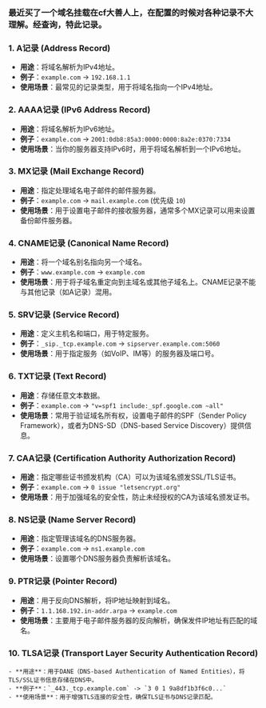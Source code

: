 ### 最近买了一个域名挂载在cf大善人上，在配置的时候对各种记录不大理解。经查询，特此记录。

### 1. **A记录 (Address Record)**
   - **用途**：将域名解析为IPv4地址。
   - **例子**：`example.com` -> `192.168.1.1`
   - **使用场景**：最常见的记录类型，用于将域名指向一个IPv4地址。

### 2. **AAAA记录 (IPv6 Address Record)**
   - **用途**：将域名解析为IPv6地址。
   - **例子**：`example.com` -> `2001:0db8:85a3:0000:0000:8a2e:0370:7334`
   - **使用场景**：当你的服务器支持IPv6时，用于将域名解析到一个IPv6地址。

### 3. **MX记录 (Mail Exchange Record)**
   - **用途**：指定处理域名电子邮件的邮件服务器。
   - **例子**：`example.com` -> `mail.example.com` (优先级 `10`)
   - **使用场景**：用于设置电子邮件的接收服务器，通常多个MX记录可以用来设置备份邮件服务器。

### 4. **CNAME记录 (Canonical Name Record)**
   - **用途**：将一个域名别名指向另一个域名。
   - **例子**：`www.example.com` -> `example.com`
   - **使用场景**：用于将子域名重定向到主域名或其他子域名上。CNAME记录不能与其他记录（如A记录）混用。

### 5. **SRV记录 (Service Record)**
   - **用途**：定义主机名和端口，用于特定服务。
   - **例子**：`_sip._tcp.example.com` -> `sipserver.example.com:5060`
   - **使用场景**：用于指定服务（如VoIP、IM等）的服务器及端口号。

### 6. **TXT记录 (Text Record)**
   - **用途**：存储任意文本数据。
   - **例子**：`example.com` -> `"v=spf1 include:_spf.google.com ~all"`
   - **使用场景**：常用于验证域名所有权，设置电子邮件的SPF（Sender Policy Framework），或者为DNS-SD（DNS-based Service Discovery）提供信息。

### 7. **CAA记录 (Certification Authority Authorization Record)**
   - **用途**：指定哪些证书颁发机构（CA）可以为该域名颁发SSL/TLS证书。
   - **例子**：`example.com` -> `0 issue "letsencrypt.org"`
   - **使用场景**：用于加强域名的安全性，防止未经授权的CA为该域名颁发证书。

### 8. **NS记录 (Name Server Record)**
   - **用途**：指定管理该域名的DNS服务器。
   - **例子**：`example.com` -> `ns1.example.com`
   - **使用场景**：设置哪个DNS服务器负责解析该域名。

### 9. **PTR记录 (Pointer Record)**
   - **用途**：用于反向DNS解析，将IP地址映射到域名。
   - **例子**：`1.1.168.192.in-addr.arpa` -> `example.com`
   - **使用场景**：主要用于电子邮件服务器的反向解析，确保发件IP地址有匹配的域名。

### 10. **TLSA记录 (Transport Layer Security Authentication Record)**
    - **用途**：用于DANE（DNS-based Authentication of Named Entities），将TLS/SSL证书信息存储在DNS中。
    - **例子**：`_443._tcp.example.com` -> `3 0 1 9a8df1b3f6c0...`
    - **使用场景**：用于增强TLS连接的安全性，确保TLS证书与DNS记录匹配。

